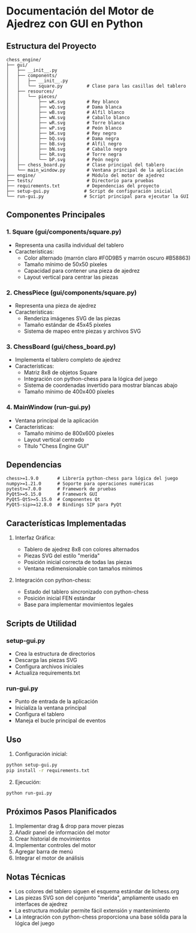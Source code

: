 # Documentación del Motor de Ajedrez con GUI en Python

## Estructura del Proyecto
```
chess_engine/
├── gui/
│   ├── __init__.py
│   ├── components/
│   │   ├── __init__.py
│   │   └── square.py         # Clase para las casillas del tablero
│   ├── resources/
│   │   └── pieces/
│   │       ├── wK.svg        # Rey blanco
│   │       ├── wQ.svg        # Dama blanca
│   │       ├── wB.svg        # Alfil blanco
│   │       ├── wN.svg        # Caballo blanco
│   │       ├── wR.svg        # Torre blanca
│   │       ├── wP.svg        # Peón blanco
│   │       ├── bK.svg        # Rey negro
│   │       ├── bQ.svg        # Dama negra
│   │       ├── bB.svg        # Alfil negro
│   │       ├── bN.svg        # Caballo negro
│   │       ├── bR.svg        # Torre negra
│   │       └── bP.svg        # Peón negro
│   ├── chess_board.py        # Clase principal del tablero
│   └── main_window.py        # Ventana principal de la aplicación
├── engine/                   # Módulo del motor de ajedrez
├── tests/                    # Directorio para pruebas
├── requirements.txt          # Dependencias del proyecto
├── setup-gui.py             # Script de configuración inicial
└── run-gui.py               # Script principal para ejecutar la GUI
```

## Componentes Principales

### 1. Square (gui/components/square.py)
- Representa una casilla individual del tablero
- Características:
  - Color alternado (marrón claro #F0D9B5 y marrón oscuro #B58863)
  - Tamaño mínimo de 50x50 píxeles
  - Capacidad para contener una pieza de ajedrez
  - Layout vertical para centrar las piezas

### 2. ChessPiece (gui/components/square.py)
- Representa una pieza de ajedrez
- Características:
  - Renderiza imágenes SVG de las piezas
  - Tamaño estándar de 45x45 píxeles
  - Sistema de mapeo entre piezas y archivos SVG

### 3. ChessBoard (gui/chess_board.py)
- Implementa el tablero completo de ajedrez
- Características:
  - Matriz 8x8 de objetos Square
  - Integración con python-chess para la lógica del juego
  - Sistema de coordenadas invertido para mostrar blancas abajo
  - Tamaño mínimo de 400x400 píxeles

### 4. MainWindow (run-gui.py)
- Ventana principal de la aplicación
- Características:
  - Tamaño mínimo de 800x600 píxeles
  - Layout vertical centrado
  - Título "Chess Engine GUI"

## Dependencias
```
chess>=1.9.0       # Librería python-chess para lógica del juego
numpy>=1.21.0      # Soporte para operaciones numéricas
pytest>=7.0.0      # Framework de pruebas
PyQt5>=5.15.0      # Framework GUI
PyQt5-Qt5>=5.15.0  # Componentes Qt
PyQt5-sip>=12.8.0  # Bindings SIP para PyQt
```

## Características Implementadas
1. Interfaz Gráfica:
   - Tablero de ajedrez 8x8 con colores alternados
   - Piezas SVG del estilo "merida"
   - Posición inicial correcta de todas las piezas
   - Ventana redimensionable con tamaños mínimos

2. Integración con python-chess:
   - Estado del tablero sincronizado con python-chess
   - Posición inicial FEN estándar
   - Base para implementar movimientos legales

## Scripts de Utilidad

### setup-gui.py
- Crea la estructura de directorios
- Descarga las piezas SVG
- Configura archivos iniciales
- Actualiza requirements.txt

### run-gui.py
- Punto de entrada de la aplicación
- Inicializa la ventana principal
- Configura el tablero
- Maneja el bucle principal de eventos

## Uso
1. Configuración inicial:
```bash
python setup-gui.py
pip install -r requirements.txt
```

2. Ejecución:
```bash
python run-gui.py
```

## Próximos Pasos Planificados
1. Implementar drag & drop para mover piezas
2. Añadir panel de información del motor
3. Crear historial de movimientos
4. Implementar controles del motor
5. Agregar barra de menú
6. Integrar el motor de análisis

## Notas Técnicas
- Los colores del tablero siguen el esquema estándar de lichess.org
- Las piezas SVG son del conjunto "merida", ampliamente usado en interfaces de ajedrez
- La estructura modular permite fácil extensión y mantenimiento
- La integración con python-chess proporciona una base sólida para la lógica del juego
